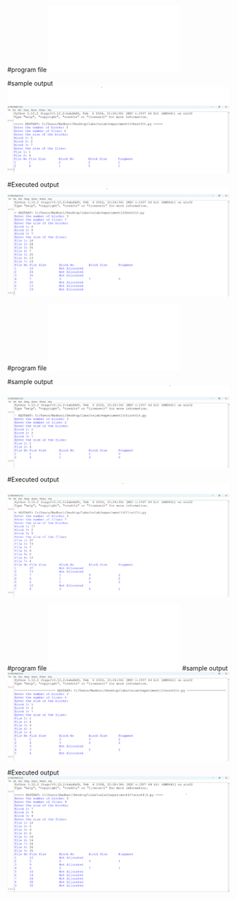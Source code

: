 #program file
![program file](bestfit.py)

#sample output
![sample output](bestfit_sample_op.png)

#Executed output
![Executed output](bestfit_executed_op.png)


#program file
![program file](firstfit.py)

#sample output
![sample output](firstfit_sample_op.png)

#Executed output
![Executed output](firstfit_executed_op.png)

#program file
![program file](worstfit.py)
#sample output
![sample output](worstfit_sample_op.png)

#Executed output
![Executed output](worstfit_executed_op.png)



